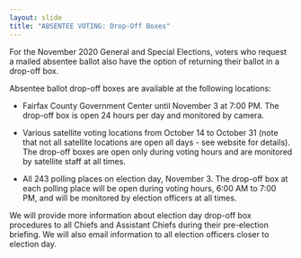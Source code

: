 ```yaml
---
layout: slide
title: "ABSENTEE VOTING: Drop-Off Boxes"
---
```


For the November 2020 General and Special Elections, voters who request a mailed absentee ballot also have the option of returning their ballot in a drop-off box.

Absentee ballot drop-off boxes are available at the following locations:

- Fairfax County Government Center until November 3 at 7:00 PM. The drop-off box is open 24 hours per day and monitored by camera.

- Various satellite voting locations from October 14 to October 31 (note that not all satellite locations are open all days - see website for details). The drop-off boxes are open only during voting hours and are monitored by satellite staff at all times.

- All 243 polling places on election day, November 3. The drop-off box at each polling place will be open during voting hours, 6:00 AM to 7:00 PM, and will be monitored by election officers at all times.

We will provide more information about election day drop-off box procedures to all Chiefs and Assistant Chiefs during their pre-election briefing. We will also email information to all election officers closer to election day.
